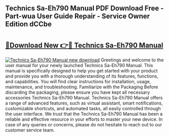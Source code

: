 ## Technics Sa-Eh790 Manual PDF Download Free - Part-wua User Guide Repair - Service Owner Edition dCCbe

# <h2><a href="http://cf15932.oget.top/?id=Technics+Sa-Eh790+Manual">🔗Download New 👉🔴 Technics Sa-Eh790 Manual</a></h2>

[![Technics Sa-Eh790 Manual new download](https://i.imgur.com/5g1atiW.png)](http://cf15932.oget.top/?id=Technics+Sa-Eh790+Manual)
Greetings and welcome to the user manual for your newly launched Technics Sa-Eh790 Manual. This manual is specifically designed to help you get started with your product and provide you with a thorough understanding of its features, functions, and capabilities. You will find clear instructions for installation, usage, maintenance, and troubleshooting. Familiarize with the Packaging Before discarding the packaging, please ensure you have kept all necessary accessories Technics Sa-Eh790 Manual. Technics Sa-Eh790 Manual offers a range of advanced features, such as virtual assistant, smart notifications, customizable shortcuts, and automated tasks, all easily controlled through the user interface. We trust that the Technics Sa-Eh790 Manual has been a reliable and effective resource in your efforts to master your new device. In case of any queries or concerns, please do not hesitate to reach out to our customer service team.
